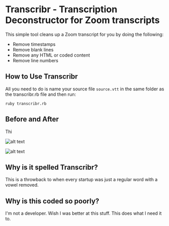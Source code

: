 # Transcribr - Transcription Deconstructor for Zoom transcripts 

This simple tool cleans up a Zoom transcript for you by doing the following:

* Remove timestamps
* Remove blank lines
* Remove any HTML or coded content
* Remove line numbers

## How to Use Transcribr

All you need to do is name your source file `source.vtt` in the same folder as the transcribr.rb file and then run:

```
ruby transcribr.rb
```

## Before and After

Thi

![alt text](https://github.com/discoposse/transcribr/raw/master/images/before.png "Before Transcribr")

![alt text](https://github.com/discoposse/transcribr/raw/master/images/after.png "After Transcribr")



## Why is it spelled Transcribr?

This is a throwback to when every startup was just a regular word with a vowel removed.  

## Why is this coded so poorly?

I'm not a developer.  Wish I was better at this stuff.  This does what I need it to.